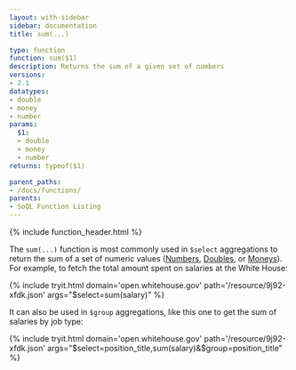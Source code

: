```yaml
---
layout: with-sidebar
sidebar: documentation
title: sum(...)

type: function
function: sum($1)
description: Returns the sum of a given set of numbers 
versions:
- 2.1
datatypes:
- double
- money
- number
params:
  $1:
  - double
  - money
  - number
returns: typeof($1)

parent_paths: 
- /docs/functions/
parents: 
- SoQL Function Listing 
---
```


{% include function_header.html %}

The `sum(...)` function is most commonly used in `$select` aggregations to return the sum of a set of numeric values ([Numbers](/docs/datatypes/number.html), [Doubles](/docs/datatypes/double.html), or [Moneys](/docs/datatypes/money.html)). For example, to fetch the total amount spent on salaries at the White House:

{% include tryit.html domain='open.whitehouse.gov' path='/resource/9j92-xfdk.json' args="$select=sum(salary)" %}

It can also be used in `$group` aggregations, like this one to get the sum of salaries by job type:

{% include tryit.html domain='open.whitehouse.gov' path='/resource/9j92-xfdk.json' args="$select=position_title,sum(salary)&$group=position_title" %}
